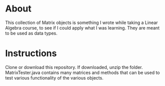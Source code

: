 # About
This collection of Matrix objects is something I wrote while taking a Linear Algebra course, to see if I could apply what I was learning. They are meant to be used as data types. 

# Instructions
Clone or download this repository. If downloaded, unzip the folder. MatrixTester.java contains many matrices and methods that can be used to test various functionality of the various objects.
